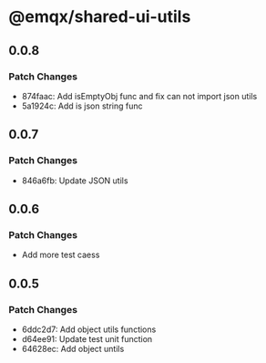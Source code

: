 # @emqx/shared-ui-utils

## 0.0.8

### Patch Changes

- 874faac: Add isEmptyObj func and fix can not import json utils
- 5a1924c: Add is json string func

## 0.0.7

### Patch Changes

- 846a6fb: Update JSON utils

## 0.0.6

### Patch Changes

- Add more test caess

## 0.0.5

### Patch Changes

- 6ddc2d7: Add object utils functions
- d64ee91: Update test unit function
- 64628ec: Add object untils
